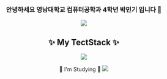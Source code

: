 <div align=center>
  
### 안녕하세요 영남대학교 컴퓨터공학과 4학년 박민기 입니다 👋
  
<img src="https://capsule-render.vercel.app/api?type=waving&color=auto&height=300&section=header&text=😄Welcome😄&fontSize=50&fontColor=FFFFFF" />
  
  
<!--
**mingki1242/mingki1242** is a ✨ _special_ ✨ repository because its `README.md` (this file) appears on your GitHub profile.

Here are some ideas to get you started:

- 🔭 I’m currently working on ...
- 🌱 I’m currently learning ...
- 👯 I’m looking to collaborate on ...
- 🤔 I’m looking for help with ...
- 💬 Ask me about ...
- 📫 How to reach me: ...
- 😄 Pronouns: ...
- ⚡ Fun fact: ...
-->

<h2>
 ✨ My TectStack ✨
  </h2>
 <img src="https://img.shields.io/badge/JavaScript-F7DF1E?style=flat&logo=JavaScript&logoColor=white">
  
  🌱 I'm Studying 🌱
  <img src="https://img.shields.io/badge/JavaScript-F7DF1E?style=flat&logo=JavaScript&logoColor=white">
  
  
